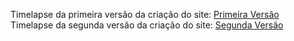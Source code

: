 
Timelapse da primeira versão da criação do site: [Primeira Versão](https://www.youtube.com/watch?v=RHsLffuapvQ)</br>
Timelapse da segunda versão da criação do site: [Segunda Versão](https://www.youtube.com/watch?v=XCLb3UlskxM)
